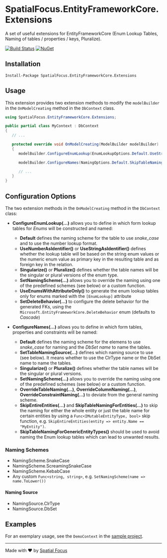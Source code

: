 # SpatialFocus.EntityFrameworkCore.Extensions

A set of useful extensions for EntityFrameworkCore (Enum Lookup Tables, Naming of tables / properties / keys, Pluralize).

[![Build Status](https://spatial-focus.visualstudio.com/EntityFrameworkCore.Extensions/_apis/build/status/EntityFrameworkCore.Extensions-CI)](https://spatial-focus.visualstudio.com/EntityFrameworkCore.Extensions/_build/latest?definitionId=3)
[![NuGet](https://img.shields.io/nuget/v/SpatialFocus.EntityFrameworkCore.Extensions.svg)](https://www.nuget.org/packages/SpatialFocus.EntityFrameworkCore.Extensions/)

## Installation

```console
Install-Package SpatialFocus.EntityFrameworkCore.Extensions
```

## Usage

This extension provides two extension methods to modify the `modelBuilder` in the `OnModelCreating` method in the `DbContext` class.

```csharp
using SpatialFocus.EntityFrameworkCore.Extensions;

public partial class MyContext : DbContext
{
   // ...

   protected override void OnModelCreating(ModelBuilder modelBuilder)
   {
      modelBuilder.ConfigureEnumLookup(EnumLookupOptions.Default.UseStringAsIdentifier());

      modelBuilder.ConfigureNames(NamingOptions.Default.SkipTableNamingForGenericEntityTypes());

      // ...
   }
}
```

## Configuration Options

The two extension methods in the `OnModelCreating` method in the `DbContext` class:

- **ConfigureEnumLookup(...)** allows you to define in which form lookup tables for *Enums* will be constructed and named:

  - **Default** defines the naming scheme for the table to use *snake_case* and to use the number lookup format.
  - **UseNumberAsIdentifier()** or **UseStringAsIdentifier()** defines whether the lookup table will be based on the string enum values or the numeric enum value as primary key in the resulting table and as foreign key in the relation.
  - **Singularize()** or **Pluralize()** defines whether the table names will be the singular or plural versions of the enum type.
  - **SetNamingScheme(...)** allows you to override the naming using one of the predefined schemes (see below) or a custom function.
  - **UseEnumsWithAttributeOnly()** to generate the enum lookup tables only for enums marked with the `[EnumLookup]` attribute
  - **SetDeleteBehavior(...)** to configure the delete behavior for the generated FKs, using the `Microsoft.EntityFrameworkCore.DeleteBehavior` enum (defaults to _Cascade_)

- **ConfigureNames(...)** allows you to define in which form tables, properties and constraints will be named:

  - **Default** defines the naming scheme for the elemens to use *snake_case* for naming and the *DbSet name* to name the tables.
  - **SetTableNamingSource(...)** defines which naming source to use (see below). It means whether to use the ClrType name or the DbSet name to name the tables.
  - **Singularize()** or **Pluralize()** defines whether the table names will be the singular or plural versions.
  - **SetNamingScheme(...)** allows you to override the naming using one of the predefined schemes (see below) or a custom function.
  - **OverrideTableNaming(...)**, **OverrideColumnNaming(...)**, **OverrideConstraintNaming(...)** to deviate from the general naming scheme.
  - **SkipEntireEntities(...)** and **SkipTableNamingForEntities(...)** to skip the naming for either the whole entity or just the table name for certain entities by using a `Func<IMutableEntityType, bool>` skip function, e.g. `SkipEntireEntities(entity => entity.Name == "MyEntity")`.
  - **SkipTableNamingForGenericEntityTypes()** should be used to avoid naming the Enum lookup tables which can lead to unwanted results.

### Naming Schemes

- NamingScheme.SnakeCase
- NamingScheme.ScreamingSnakeCase
- NamingScheme.KebabCase
- Any custom `Func<string, string>`, e.g. `SetNamingScheme(name => name.ToLower())`

#### Naming Source

- NamingSource.ClrType
- NamingSource.DbSet

## Examples

For an exemplary usage, see the `DemoContext` in the [sample project](https://github.com/SpatialFocus/SpatialFocus.EntityFrameworkCore.Extensions/tree/master/samples/SpatialFocus.EntityFrameworkCore.Extensions.SQLiteDemo).

----

Made with :heart: by [Spatial Focus](https://spatial-focus.net/)
